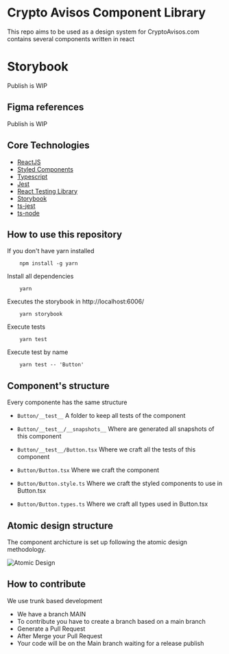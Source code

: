 # Crypto Avisos Component Library

This repo aims to be used as a design system for CryptoAvisos.com
contains several components written in react

# Storybook

Publish is WIP

## Figma references

Publish is WIP

## Core Technologies

-   [ReactJS](https://reactjs.org/)
-   [Styled Components](https://styled-components.com/)
-   [Typescript](https://www.typescriptlang.org/)
-   [Jest](https://jestjs.io/)
-   [React Testing Library](https://testing-library.com/docs/react-testing-library/intro/)
-   [Storybook](https://storybook.js.org/)
-   [ts-jest](https://github.com/kulshekhar/ts-jest)
-   [ts-node](https://github.com/TypeStrong/ts-node)

## How to use this repository

If you don't have yarn installed

```
    npm install -g yarn
```

Install all dependencies

```
    yarn
```

Executes the storybook in http://localhost:6006/

```
    yarn storybook
```

Execute tests

```
    yarn test
```

Execute test by name

```
    yarn test -- 'Button'
```

## Component's structure

Every componente has the same structure

-   `Button/__test__` A folder to keep all tests of the component

-   `Button/__test__/__snapshots__` Where are generated all snapshots of this component

-   `Button/__test__/Button.tsx` Where we craft all the tests of this component

-   `Button/Button.tsx` Where we craft the component

-   `Button/Button.style.ts` Where we craft the styled components to use in Button.tsx

-   `Button/Button.types.ts` Where we craft all types used in Button.tsx

## Atomic design structure

The component archicture is set up following the atomic design methodology.

![Atomic Design](https://bradfrost.com/wp-content/uploads/2013/06/atomic-design.png)

## How to contribute

We use trunk based development

-   We have a branch MAIN
-   To contribute you have to create a branch based on a main branch
-   Generate a Pull Request
-   After Merge your Pull Request
-   Your code will be on the Main branch waiting for a release publish
